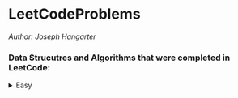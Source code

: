 # LeetCodeProblems

*Author: Joseph Hangarter*

### Data Strucutres and Algorithms that were completed in LeetCode:

<details>
<summary>Easy</summary>

* [Find Numbers with Even Number of Digits](https://github.com/JCode1986/LeetCodeProblems/tree/master/Easy/EvenNumberOfDigits/NumberWithEvenNumberOfDigits)

</details>